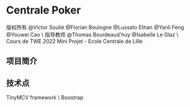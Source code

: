 # Centrale Poker
版权所有 @Victor Soulié @Florian Boulogne @Lussato Ethan @Yanli Feng @Youwei Cao \\
指导教师 @Thomas Bourdeaud'huy @Isabelle Le Glaz \\
Cours de TWE 2022 Mini Projet - Ecole Centrale de Lille

## 项目简介
## 技术点
TinyMCV framework \\
Boostrap
